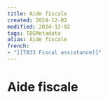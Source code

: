 ```yaml
---
title: Aide fiscale
created: 2024-12-02
modified: 2024-12-02
tags: TBSMetadata
alias: Aide fiscale
french:
- "[[7833 Fiscal assistance]]"
---
```

# Aide fiscale
